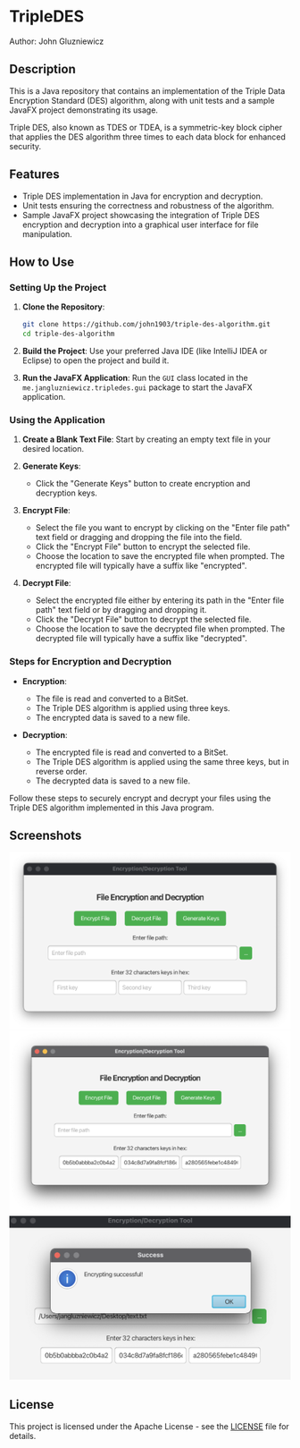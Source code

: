 # TripleDES

Author: John Gluzniewicz

## Description

This is a Java repository that contains an implementation of the Triple Data Encryption Standard (DES) algorithm, along with unit tests and a sample JavaFX project demonstrating its usage.

Triple DES, also known as TDES or TDEA, is a symmetric-key block cipher that applies the DES algorithm three times to each data block for enhanced security.

## Features

- Triple DES implementation in Java for encryption and decryption.
- Unit tests ensuring the correctness and robustness of the algorithm.
- Sample JavaFX project showcasing the integration of Triple DES encryption and decryption into a graphical user interface for file manipulation.

## How to Use

### Setting Up the Project

1. **Clone the Repository**:
    ```bash
    git clone https://github.com/john1903/triple-des-algorithm.git
    cd triple-des-algorithm
    ```

2. **Build the Project**:
    Use your preferred Java IDE (like IntelliJ IDEA or Eclipse) to open the project and build it.

3. **Run the JavaFX Application**:
    Run the `GUI` class located in the `me.jangluzniewicz.tripledes.gui` package to start the JavaFX application.

### Using the Application

1. **Create a Blank Text File**:
    Start by creating an empty text file in your desired location.

2. **Generate Keys**:
    - Click the "Generate Keys" button to create encryption and decryption keys.

3. **Encrypt File**:
    - Select the file you want to encrypt by clicking on the "Enter file path" text field or dragging and dropping the file into the field.
    - Click the "Encrypt File" button to encrypt the selected file.
    - Choose the location to save the encrypted file when prompted. The encrypted file will typically have a suffix like "encrypted".

4. **Decrypt File**:
    - Select the encrypted file either by entering its path in the "Enter file path" text field or by dragging and dropping it.
    - Click the "Decrypt File" button to decrypt the selected file.
    - Choose the location to save the decrypted file when prompted. The decrypted file will typically have a suffix like "decrypted".

### Steps for Encryption and Decryption

- **Encryption**:
  - The file is read and converted to a BitSet.
  - The Triple DES algorithm is applied using three keys.
  - The encrypted data is saved to a new file.

- **Decryption**:
  - The encrypted file is read and converted to a BitSet.
  - The Triple DES algorithm is applied using the same three keys, but in reverse order.
  - The decrypted data is saved to a new file.

Follow these steps to securely encrypt and decrypt your files using the Triple DES algorithm implemented in this Java program.

## Screenshots

<img src="screenshots/triple-des-algorithm-screenshot-1.png">
<img src="screenshots/triple-des-algorithm-screenshot-2.png">
<img src="screenshots/triple-des-algorithm-screenshot-3.png">

## License

This project is licensed under the Apache License - see the [LICENSE](LICENSE.txt) file for details.
